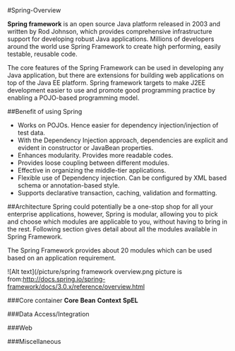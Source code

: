 #Spring-Overview 

**Spring framework** is an open source Java platform released in 2003 and written by Rod Johnson, which provides comprehensive infrastructure support for developing robust Java applications. Millions of developers around the world use Spring Framework to create high performing, easily testable, reusable code.

The core features of the Spring Framework can be used in developing any Java application, but there are extensions for building web applications on top of the Java EE platform. Spring framework targets to make J2EE development easier to use and promote good programming practice by enabling a POJO-based programming model.


##Benefit of using Spring 
* Works on POJOs. Hence easier for dependency injection/injection of test data.
* With the Dependency Injection approach, dependencies are explicit and evident in constructor or JavaBean properties.
* Enhances modularity. Provides more readable codes.
* Provides loose coupling between different modules.
* Effective in organizing the middle-tier applications.
* Flexible use of Dependency injection. Can be configured by XML based schema or annotation-based style.
* Supports declarative transaction, caching, validation and formatting.


##Architecture
Spring could potentially be a one-stop shop for all your enterprise applications, however, Spring is modular, allowing you to pick and choose which modules are applicable to you, without having to bring in the rest. Following section gives detail about all the modules available in Spring Framework.

The Spring Framework provides about 20 modules which can be used based on an application requirement.

![Alt text](/picture/spring framework overview.png
picture is from:http://docs.spring.io/spring-framework/docs/3.0.x/reference/overview.html


 



###Core container
**Core**
**Bean**
**Context**
**SpEL**


###Data Access/Integration

###Web

###Miscellaneous
